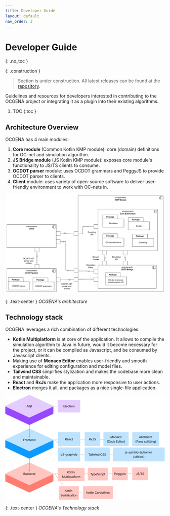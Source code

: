 ```yaml
---
title: Developer Guide
layout: default
nav_order: 3
---
```


# Developer Guide
{: .no_toc }

{: .construction }
> Section is under construction. All latest releases can be found at the [repository](https://github.com/MisterPotz/ocgena).

Guidelines and resources for developers interested in contributing to the OCGENA project or integrating it as a plugin into their existing algorithms.

1. TOC 
{:toc }


## Architecture Overview
OCGENA has 4 main modules:

1. **Core module** (Common Kotlin KMP module): core (domain) definitions for OC-net and simulation algorithm.
2. **JS Bridge module** (JS Kotlin KMP module): exposes core module's functionality to JS/TS clients to consume.
3. **OCDOT parser** module: uses OCDOT grammars and PeggyJS to provide OCDOT parser to clients.
4. **Client** module: uses variety of open-source software to deliver user-friendly environment to work with OC-nets in.

![Architecture](./assets/arch.png)

{: .text-center }
_OCGENA's architecture_

## Technology stack
OCGENA leverages a rich combination of different technologies.
- **Kotlin Multiplatform** is at core of the application. It allows to compile the simulation algorithm to Java in future, would it become necessary for the project, or it can be compiled as Javascript, and be consumed by Javascript clients. 
- Making use of **Monaco Editor** enables user-friendly and smooth experience for editing configuration and model files.
- **Tailwind CSS** simplifies stylization and makes the codebase more clean and maintainable. 
- **React** and **RxJs** make the application more responsive to user actions. 
- **Electron** merges it all, and packages as a nice single-file application.


![Tech stack](./assets/tech.png)

{: .text-center }
_OCGENA's Technology stack_
